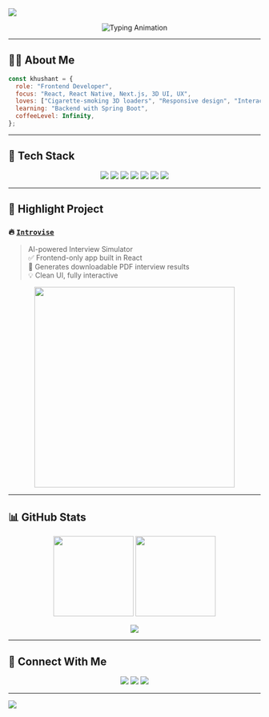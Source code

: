 <!-- Profile Header Banner -->
<img src="https://capsule-render.vercel.app/api?type=waving&color=0:8e2de2,100:4a00e0&height=200&section=header&text=Hi%20There!%20I'm%20Khushant%20🔥&fontSize=35&fontColor=ffffff&fontAlignY=40&animation=fadeIn" />

<p align="center">
  <img src="https://readme-typing-svg.herokuapp.com?font=Fira+Code&size=24&duration=4000&pause=1000&color=F7A900&center=true&width=435&lines=Frontend+Developer+%F0%9F%92%BB;React+Native+Enthusiast+%F0%9F%93%B1;Loves+3D+and+Animation+💫;Crafting+beautiful+UI%2FUX+🧠" alt="Typing Animation" />
</p>

---

## 🙇‍♂️ About Me

```js
const khushant = {
  role: "Frontend Developer",
  focus: "React, React Native, Next.js, 3D UI, UX",
  loves: ["Cigarette-smoking 3D loaders", "Responsive design", "Interactive UX"],
  learning: "Backend with Spring Boot",
  coffeeLevel: Infinity,
};
```

---

## 🚀 Tech Stack

<p align="center">
  <img src="https://img.shields.io/badge/JavaScript-F7DF1E?style=for-the-badge&logo=javascript&logoColor=black" />
  <img src="https://img.shields.io/badge/React-61DAFB?style=for-the-badge&logo=react&logoColor=black" />
  <img src="https://img.shields.io/badge/React_Native-20232A?style=for-the-badge&logo=react&logoColor=61DAFB" />
  <img src="https://img.shields.io/badge/Next.js-000000?style=for-the-badge&logo=nextdotjs&logoColor=white" />
  <img src="https://img.shields.io/badge/Tailwind_CSS-38B2AC?style=for-the-badge&logo=tailwind-css&logoColor=white" />
  <img src="https://img.shields.io/badge/Three.js-000000?style=for-the-badge&logo=three.js&logoColor=white" />
  <img src="https://img.shields.io/badge/Figma-F24E1E?style=for-the-badge&logo=figma&logoColor=white" />
</p>

---

## 🌟 Highlight Project

### 🔥 [`Introvise`](https://github.com/your-username/introvise)
> AI-powered Interview Simulator  
> ✅ Frontend-only app built in React  
> 📄 Generates downloadable PDF interview results  
> 💡 Clean UI, fully interactive

<p align="center">
  <img src="https://media.giphy.com/media/qgQUggAC3Pfv687qPC/giphy.gif" width="400" />
</p>

---

## 📊 GitHub Stats

<p align="center">
  <img src="https://github-readme-stats.vercel.app/api?username=your-username&show_icons=true&theme=radical&border_radius=10" height="160"/>
  <img src="https://github-readme-streak-stats.herokuapp.com?user=your-username&theme=radical&date_format=M%20j%5B%2C%20Y%5D" height="160"/>
</p>

<p align="center">
  <img src="https://github-readme-activity-graph.vercel.app/graph?username=your-username&theme=react-dark&area=true&hide_border=true" />
</p>

---

## 📢 Connect With Me

<p align="center">
  <a href="mailto:your.email@example.com"><img src="https://img.shields.io/badge/Gmail-D14836?logo=gmail&logoColor=fff&style=for-the-badge" /></a>
  <a href="https://linkedin.com/in/your-link"><img src="https://img.shields.io/badge/LinkedIn-0077B5?logo=linkedin&logoColor=white&style=for-the-badge" /></a>
  <a href="https://your-portfolio-link.com"><img src="https://img.shields.io/badge/Portfolio-121212?logo=firefox&logoColor=white&style=for-the-badge" /></a>
</p>

---

<!-- Footer -->
<img src="https://capsule-render.vercel.app/api?type=waving&color=0:4a00e0,100:8e2de2&height=120&section=footer" />
